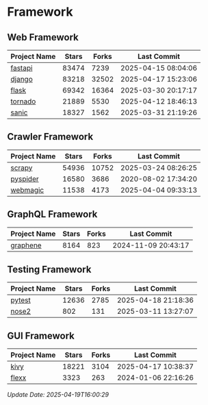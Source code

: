 # Framework

## Web Framework
| Project Name | Stars | Forks | Last Commit |
| ------------ | ----- | ----- | ----------- |
| [fastapi](https://github.com/fastapi/fastapi) | 83474 | 7239 | 2025-04-15 08:04:06 |
| [django](https://github.com/django/django) | 83218 | 32502 | 2025-04-17 15:23:06 |
| [flask](https://github.com/pallets/flask) | 69342 | 16364 | 2025-03-30 20:17:17 |
| [tornado](https://github.com/tornadoweb/tornado) | 21889 | 5530 | 2025-04-12 18:46:13 |
| [sanic](https://github.com/sanic-org/sanic) | 18327 | 1562 | 2025-03-31 21:19:26 |

## Crawler Framework
| Project Name | Stars | Forks | Last Commit |
| ------------ | ----- | ----- | ----------- |
| [scrapy](https://github.com/scrapy/scrapy) | 54936 | 10752 | 2025-03-24 08:26:25 |
| [pyspider](https://github.com/binux/pyspider) | 16580 | 3686 | 2020-08-02 17:34:20 |
| [webmagic](https://github.com/code4craft/webmagic) | 11538 | 4173 | 2025-04-04 09:33:13 |

## GraphQL Framework
| Project Name | Stars | Forks | Last Commit |
| ------------ | ----- | ----- | ----------- |
| [graphene](https://github.com/graphql-python/graphene) | 8164 | 823 | 2024-11-09 20:43:17 |

## Testing Framework
| Project Name | Stars | Forks | Last Commit |
| ------------ | ----- | ----- | ----------- |
| [pytest](https://github.com/pytest-dev/pytest) | 12636 | 2785 | 2025-04-18 21:18:36 |
| [nose2](https://github.com/nose-devs/nose2) | 802 | 131 | 2025-03-11 13:27:07 |

## GUI Framework
| Project Name | Stars | Forks | Last Commit |
| ------------ | ----- | ----- | ----------- |
| [kivy](https://github.com/kivy/kivy) | 18221 | 3104 | 2025-04-17 10:38:37 |
| [flexx](https://github.com/flexxui/flexx) | 3323 | 263 | 2024-01-06 22:16:26 |

*Update Date: 2025-04-19T16:00:29*